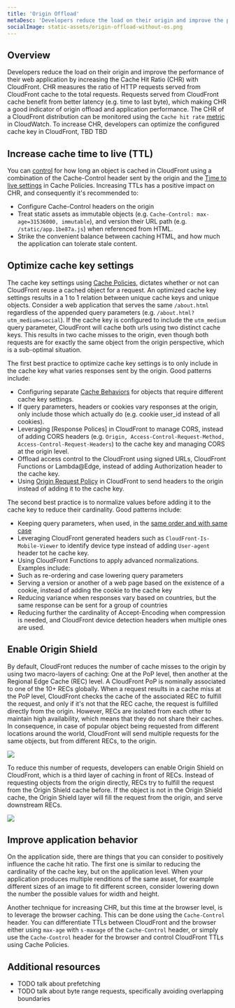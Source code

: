 ```yaml
---
title: 'Origin Offload'
metaDesc: 'Developers reduce the load on their origin and improve the performance of their web application by increasing the Cache Hit Ratio (CHR) with CloudFront.'
socialImage: static-assets/origin-offload-without-os.png
---
```

## Overview
Developers reduce the load on their origin and improve the performance of their web application by increasing the Cache Hit Ratio (CHR) with CloudFront. CHR measures the ratio of HTTP requests served from CloudFront cache to the total requests. Requests served from CloudFront cache benefit from better latency (e.g. time to last byte), which making CHR a good indicator of origin offload and application performance. The CHR of a CloudFront distribution can be monitored using the `Cache hit rate` [metric](https://docs.aws.amazon.com/AmazonCloudFront/latest/DeveloperGuide/viewing-cloudfront-metrics.html#monitoring-console.distributions-additional) in CloudWatch. To increase CHR, developers can optimize the configured cache key in CloudFront, TBD TBD

## Increase cache time to live (TTL)
You can [control](
https://docs.aws.amazon.com/AmazonCloudFront/latest/DeveloperGuide/Expiration.html) for how long an object is cached in CloudFront using a combination of the Cache-Control header sent by the origin and the [Time to live settings](https://docs.aws.amazon.com/AmazonCloudFront/latest/DeveloperGuide/controlling-the-cache-key.html) in Cache Policies. Increasing TTLs has a positive impact on CHR, and consequently it's recommended to:
* Configure Cache-Control headers on the origin
* Treat static assets as immutable objects (e.g. `Cache-Control: max-age=31536000, immutable`), and version their URL path (e.g. `/static/app.1be87a.js`) when referenced from HTML.
* Strike the convenient balance between caching HTML, and how much the application can tolerate stale content.

## Optimize cache key settings
The cache key settings using [Cache Policies](https://docs.aws.amazon.com/AmazonCloudFront/latest/DeveloperGuide/controlling-the-cache-key.html), dictates whether or not can CloudFront reuse a cached object for a request. An optimized cache key settings results in a 1 to 1 relation between unique cache keys and unique objects. Consider a web application that serves the same `/about.html` regardless of the appended query parameters (e.g. `/about.html?utm_medium=social`). If the cache key is configured to include the `utm_medium` query parameter, CloudFront will cache both urls using two distinct cache keys. This results in two cache misses to the origin, even though both requests are for exactly the same object from the origin perspective, which is a sub-optimal situation. 

The first best practice to optimize cache key settings is to only include in the cache key what varies responses sent by the origin. Good patterns include:
* Configuring separate [Cache Behaviors](https://docs.aws.amazon.com/AmazonCloudFront/latest/DeveloperGuide/distribution-web-values-specify.html#DownloadDistValuesCacheBehavior) for objects that require different cache key settings.
* If query parameters, headers or cookies vary responses at the origin, only include those which actually do (e.g. cookie user_id instead of all cookies).
* Leveraging [Response Polices] in CloudFront to manage CORS, instead of adding CORS headers (e.g. `Origin, Access-Control-Request-Method, Access-Control-Request-Headers`) to the cache key and managing CORS at the origin level.
* Offload access control to the CloudFront using signed URLs, CloudFront Functions or Lambda@Edge, instead of adding Authorization header to the cache key.
* Using [Origin Request Policy](https://docs.aws.amazon.com/AmazonCloudFront/latest/DeveloperGuide/controlling-origin-requests.html) in CloudFront to send headers to the origin instead of adding it to the cache key.

The second best practice is to normalize values before adding it to the cache key to reduce their cardinality. Good patterns include:
*  Keeping query parameters, when used, in the [same order and with same case](https://docs.aws.amazon.com/AmazonCloudFront/latest/DeveloperGuide/cache-hit-ratio.html#cache-hit-ratio-query-string-parameters)
*  Leveraging CloudFront generated headers such as `CloudFront-Is-Mobile-Viewer` to identify device type instead of adding `User-agent` header tot he cache key.
*  Using CloudFront Functions to apply advanced normalizations. Examples include:
 *  Such as re-ordering and case lowering query parameters 
 *  Serving a version or another of a web page based on the existence of a cookie, instead of adding the cookie to the cache key
 *  Reducing variance when responses vary based on countries, but the same response can be sent for a group of countries
 *  Reducing further the cardinality of Accept-Encoding when compression is needed, and CloudFront device detection headers when multiple ones are used.

## Enable Origin Shield
By default, CloudFront reduces the number of cache misses to the origin by using two macro-layers of caching: One at the PoP level, then another at the Regional Edge Cache (REC) level. A CloudFront PoP is nominally associated to one of the 10+ RECs globally. When a request results in a cache miss at the PoP level, CloudFront checks the cache of the associated REC to fulfill the request, and only if it's not that the REC cache, the request is fulfilled directly from the origin. However, RECs are isolated from each other to maintain high availability, which means that they do not share their caches. In consequence, in case of popular object being requested from different locations around the world, CloudFront will send multiple requests for the same objects, but from different RECs, to the origin.

![](/static-assets/origin-offload-without-os.png)

To reduce this number of requests, developers can enable Origin Shield on CloudFront, which is a third layer of caching in front of RECs. Instead of requesting objects from the origin directly, RECs try to fulfill the request from the Origin Shield cache before. If the object is not in the Origin Shield cache, the Origin Shield layer will fill the request from the origin, and serve downstream RECs.

![](/static-assets/origin-offload-with-os.png)

## Improve application behavior
On the application side, there are things that you can consider to positively influence the cache hit ratio. The first one is similar to reducing the cardinality of the cache key, but on the application level. When your application produces multiple renditions of the same asset, for example different sizes of an image to fit different screen, consider lowering down the number the possible values for width and height.

Another technique for increasing CHR, but this time at the browser level, is to leverage the browser caching. This can be done using the `Cache-Control` header. You can differentiate TTLs between CloudFront and the browser either using `max-age` with `s-maxage` of the `Cache-Control` header, or simply use the `Cache-Control` header for the browser and control CloudFront TTLs using Cache Policies.


## Additional resources
* TODO talk about prefetching
* TODO talk about byte range requests, specifically avoiding overlapping boundaries